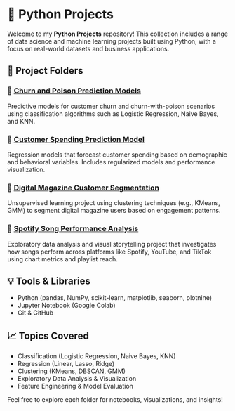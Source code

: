 # 🐍 Python Projects

Welcome to my **Python Projects** repository! This collection includes a range of data science and machine learning projects built using Python, with a focus on real-world datasets and business applications.



## 📂 Project Folders

### 🔹 [Churn and Poison Prediction Models](./Churn%20and%20Poison%20Prediction%20Models)
Predictive models for customer churn and churn-with-poison scenarios using classification algorithms such as Logistic Regression, Naive Bayes, and KNN.

### 🔹 [Customer Spending Prediction Model](./Customer%20Spending%20Prediction%20Model)
Regression models that forecast customer spending based on demographic and behavioral variables. Includes regularized models and performance visualization.

### 🔹 [Digital Magazine Customer Segmentation](./Digital%20Magazine%20Customer%20Segmentation)
Unsupervised learning project using clustering techniques (e.g., KMeans, GMM) to segment digital magazine users based on engagement patterns.

### 🔹 [Spotify Song Performance Analysis](./Spotify%20Song%20Performance%20Analysis)
Exploratory data analysis and visual storytelling project that investigates how songs perform across platforms like Spotify, YouTube, and TikTok using chart metrics and playlist reach.



## 💡 Tools & Libraries
- Python (pandas, NumPy, scikit-learn, matplotlib, seaborn, plotnine)
- Jupyter Notebook (Google Colab)
- Git & GitHub



## 📈 Topics Covered
- Classification (Logistic Regression, Naive Bayes, KNN)
- Regression (Linear, Lasso, Ridge)
- Clustering (KMeans, DBSCAN, GMM)
- Exploratory Data Analysis & Visualization
- Feature Engineering & Model Evaluation



Feel free to explore each folder for notebooks, visualizations, and insights!

